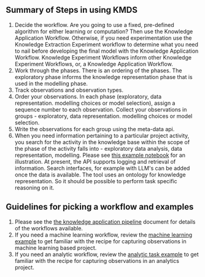 ## Summary of Steps in using KMDS

1. Decide the workflow. Are you going to use a fixed, pre-defined algorithm for either learning or computation? Then use the Knowledge Application Workflow. Otherwise, if you need experimentation use the Knowledge Extraction Experiment workflow to determine what you need to nail before developing the final model with the Knowledge Application Workflow. Knowledge Experiment Workflows inform other Knowledge Experiment Workflows, or, a Knowledge Application Workflow.
3. Work through the phases. There is an ordering of the phases. The exploratory phase informs the knowledge representation phase that is used in the modelling phase.
4. Track observations and observation types.
5. Order your observations. In each phase (exploratory, data representation. modelling choices or model selection), assign a sequence number to each observation. Collect your observations in groups - exploratory, data representation. modelling choices or model selection.
6. Write the observations for each group using the meta-data api.
7. When you need information pertaining to a particular project activity, you search for the activity in the knowledge base within the scope of the phase of the activity falls into - exploratory data analysis, data representation, modelling. Please see [this example notebook](../machine_learning/example_ml_observations_report.ipynb) for an illustration. At present, the API supports logging and retrieval of information. Search interfaces, for example with LLM's can be added once the data is available. The tool uses an ontology for knowledge representation. So it should be possible to perform task specific reasoning on it.


## Guidelines for picking a workflow and examples
1. Please see the [the knowledge application pipeline](../feature_documentation/km_app_pipeline.md) document for details of the workflows available. 
4. If you need a machine learning workflow, review the [machine learning example](../machine_learning/example_narrative.md) to get familiar with the recipe for capturing observations in machine learning based project.
5. If you need an analytic workflow, review the [analytic task example](../analytics/example_narrative.md) to get familiar with the recipe for capturing observations in an analytics project.